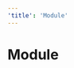 ```yaml
---
'title': 'Module'
---
```


# Module


<!-- ##DOCS-SOURCER-START
{"sourcePlugin":"Local File Copier","hash":"c49fe59e5436e774d662dd58b36e767c"}
##DOCS-SOURCER-END -->
